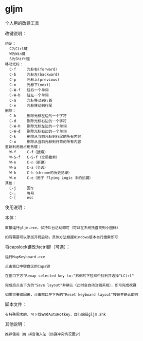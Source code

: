 # gljm
个人用的改建工具

改键说明：
```
约定：
  C为Ctrl键
  W为Win键
  S为Shift键
移动光标：
  C-f     光标右(forward)
  C-b     光标左(backward)
  C-p     光标上(previous)
  C-n     光标下(next)
  C-W-f   往右一个单词
  C-W-b   往左一个单词
  C-a     光标移动到行首
  C-e     光标移动到行尾
删除：
  C-h     删除光标左边的一个字符
  C-d     删除光标右边的一个字符
  C-W-h   删除光标左边的一个单词
  C-W-d   删除光标右边的一个单词
  C-k     删除从当前光标到行尾的所有内容
  C-u     删除从当前光标到行首的所有内容
重新利用被占用热键：
  W-f     C-f（搜索）
  W-S-f   C-S-f（全局搜索）
  W-n     C-n（新建）
  W-a     C-a（全选）
  W-h     C-h（chrome的历史记录）
  W-e     C-e（用于 Flying Logic 中的热键）
其他：
  C-j     回车
  C-;     等号
  C-[     esc
```

使用说明：

  本体：
  
    直接运行gljm.exe，保持后台活动即可（可以在系统托盘找到小图标）
    
    如有需要可以添加开机启动，具体方法根据Windows版本自行搜索即可
    
  将capslock键改为ctrl键（可选）：
  
    运行MapKeyboard.exe
    
    点击窗口中键盘区的Caps键
    
    在窗口下方"Remap selected key to:"右侧的下拉框中找到并选择"LCtrl"
    
    完成后点击下方的"Save layout"并确认（此时会自动注销系统），即可完成改键
    
    如果需要改回来，点击窗口左下角的"Reset keyboard layout"按钮并确认即可
    
  脚本文件：
  
    有特殊需求的，可下载安装AutoHotkey，自行编辑gljm.ahk
    
  其他说明：
  
    推荐使用 QQ 拼音输入法（热键冲突情况更少）
